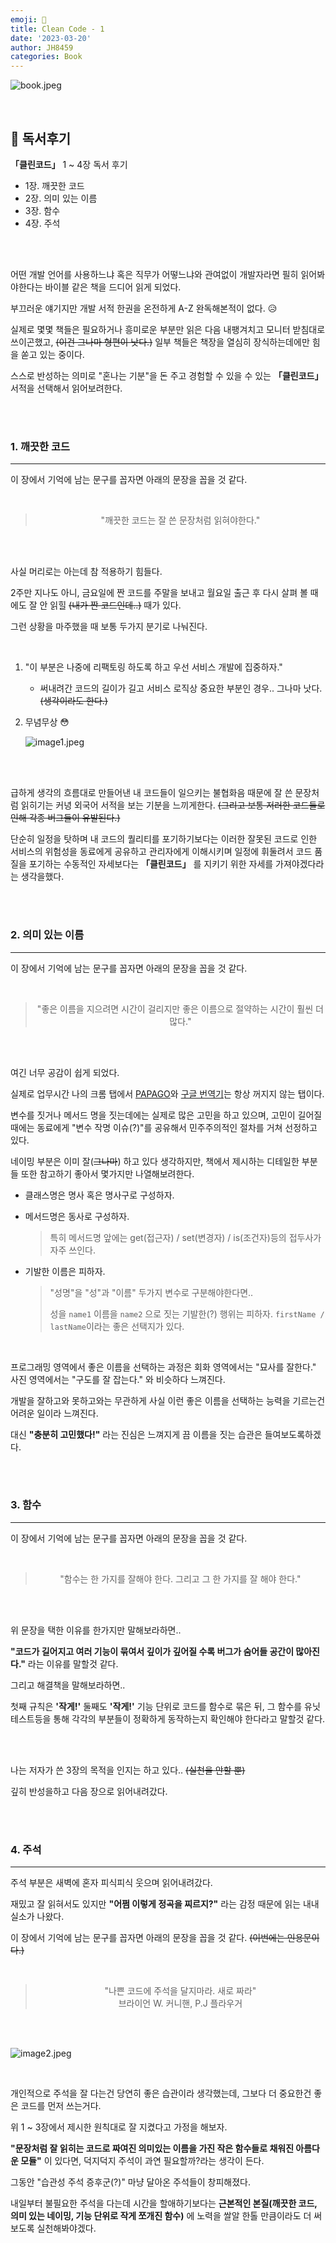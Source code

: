 ```yaml
---
emoji: 📖
title: Clean Code - 1
date: '2023-03-20'
author: JH8459
categories: Book
---
```


![book.jpeg](book.jpeg)

<br>

## 📓 독서후기

**「클린코드」** 1 ~ 4장 독서 후기

- 1장. 깨끗한 코드
- 2장. 의미 있는 이름
- 3장. 함수
- 4장. 주석

<br>
<br>

어떤 개발 언어를 사용하느냐 혹은 직무가 어떻느냐와 관여없이 개발자라면 필히 읽어봐야한다는 바이블 같은 책을 드디어 읽게 되었다.

부끄러운 얘기지만 개발 서적 한권을 온전하게 A-Z 완독해본적이 없다. 😥

실제로 몇몇 책들은 필요하거나 흥미로운 부분만 읽은 다음 내팽겨치고 모니터 받침대로 쓰이곤했고, ~~(이건 그나마 형편이 낫다.)~~ 일부 책들은 책장을 열심히 장식하는데에만 힘을 쏟고 있는 중이다.

스스로 반성하는 의미로 "혼나는 기분"을 돈 주고 경험할 수 있을 수 있는 **「클린코드」** 서적을 선택해서 읽어보려한다.

<br>
<br>

### 1. 깨끗한 코드

---

이 장에서 기억에 남는 문구를 꼽자면 아래의 문장을 꼽을 것 같다.

<br>

> <center>"깨끗한 코드는 잘 쓴 문장처럼 읽혀야한다."</center>

<br>
<br>

사실 머리로는 아는데 참 적용하기 힘들다.

2주만 지나도 아니, 금요일에 짠 코드를 주말을 보내고 월요일 출근 후 다시 살펴 볼 때에도 잘 안 읽힐 ~~(내가 짠 코드인데..)~~ 때가 있다.

그런 상황을 마주했을 때 보통 두가지 분기로 나눠진다.

<br>

1. "이 부분은 나중에 리팩토링 하도록 하고 우선 서비스 개발에 집중하자."

   - 써내려간 코드의 길이가 길고 서비스 로직상 중요한 부분인 경우.. 그나마 낫다. ~~(생각이라도 한다.)~~

2. 무념무상 😳

   ![image1.jpeg](image1.jpeg)

<br>
<br>

급하게 생각의 흐름대로 만들어낸 내 코드들이 일으키는 불협화음 때문에 잘 쓴 문장처럼 읽히기는 커녕 외국어 서적을 보는 기분을 느끼게한다. ~~(그리고 보통 저러한 코드들로 인해 각종 버그들이 유발된다.)~~

단순히 일정을 탓하며 내 코드의 퀄리티를 포기하기보다는 이러한 잘못된 코드로 인한 서비스의 위험성을 동료에게 공유하고 관리자에게 이해시키며 일정에 휘둘려서 코드 품질을 포기하는 수동적인 자세보다는 **「클린코드」** 를 지키기 위한 자세를 가져야겠다라는 생각을했다.

<br>
<br>

### 2. 의미 있는 이름

---

이 장에서 기억에 남는 문구를 꼽자면 아래의 문장을 꼽을 것 같다.

<br>

> <center>"좋은 이름을 지으려면 시간이 걸리지만 좋은 이름으로 절약하는 시간이 훨씬 더 많다."</center>

<br>
<br>

여긴 너무 공감이 쉽게 되었다.

실제로 업무시간 나의 크롬 탭에서 <a href="https://papago.naver.com/" target="_blank">PAPAGO</a>와 <a href="https://translate.google.co.kr/?hl=ko" target="_blank">구글 번역기</a>는 항상 꺼지지 않는 탭이다.

변수를 짓거나 메서드 명을 짓는데에는 실제로 많은 고민을 하고 있으며, 고민이 길어질 때에는 동료에게 "변수 작명 이슈(?)"를 공유해서 민주주의적인 절차를 거쳐 선정하고 있다.

네이밍 부분은 이미 잘(~~그나마~~) 하고 있다 생각하지만, 책에서 제시하는 디테일한 부분들 또한 참고하기 좋아서 몇가지만 나열해보려한다.

- 클래스명은 명사 혹은 명사구로 구성하자.

- 메서드명은 동사로 구성하자.

  > 특히 메서드명 앞에는 get(접근자) / set(변경자) / is(조건자)등의 접두사가 자주 쓰인다.

- 기발한 이름은 피하자.
  > "성명"을 "성"과 "이름" 두가지 변수로 구분해야한다면..
  >
  > 성을 `name1` 이름을 `name2` 으로 짓는 기발한(?) 행위는 피하자. `firstName / lastName`이라는 좋은 선택지가 있다.

<br>

프로그래밍 영역에서 좋은 이름을 선택하는 과정은 회화 영역에서는 "묘사를 잘한다." 사진 영역에서는 "구도를 잘 잡는다." 와 비슷하다 느껴진다.

개발을 잘하고와 못하고와는 무관하게 사실 이런 좋은 이름을 선택하는 능력을 기르는건 어려운 일이라 느껴진다.

대신 **"충분히 고민했다!"** 라는 진심은 느껴지게 끔 이름을 짓는 습관은 들여보도록하겠다.

<br>
<br>

### 3. 함수

---

이 장에서 기억에 남는 문구를 꼽자면 아래의 문장을 꼽을 것 같다.

<br>

> <center>"함수는 한 가지를 잘해야 한다. 그리고 그 한 가지를 잘 해야 한다."</center>

<br>
<br>

위 문장을 택한 이유를 한가지만 말해보라하면..

**"코드가 길어지고 여러 기능이 묶여서 깊이가 깊어질 수록 버그가 숨어들 공간이 많아진다."** 라는 이유를 말할것 같다.

그리고 해결책을 말해보라하면..

첫째 규칙은 **'작게!'** 둘째도 **'작게!'** 기능 단위로 코드를 함수로 묶은 뒤, 그 함수를 유닛 테스트등을 통해 각각의 부분들이 정확하게 동작하는지 확인해야 한다라고 말할것 같다.

<br>
<br>

나는 저자가 쓴 3장의 목적을 인지는 하고 있다.. ~~(실천을 안할 뿐)~~

깊히 반성을하고 다음 장으로 읽어내려갔다.

<br>
<br>

### 4. 주석

---

주석 부분은 새벽에 혼자 피식피식 웃으며 읽어내려갔다.

재밌고 잘 읽혀서도 있지만 **"어쩜 이렇게 정곡을 찌르지?"** 라는 감정 때문에 읽는 내내 실소가 나왔다.

이 장에서 기억에 남는 문구를 꼽자면 아래의 문장을 꼽을 것 같다. ~~(이번에는 인용문이다.)~~

<br>

> <center>"나쁜 코드에 주석을 달지마라. 새로 짜라"</center>
>
> <center>브라이언 W. 커니핸, P.J 플라우거</center>

<br>
<br>

![image2.jpeg](image2.jpeg)

<br>

개인적으로 주석을 잘 다는건 당연히 좋은 습관이라 생각했는데, 그보다 더 중요한건 좋은 코드를 먼저 쓰는거다.

위 1 ~ 3장에서 제시한 원칙대로 잘 지켰다고 가정을 해보자.

**"문장처럼 잘 읽히는 코드로 짜여진 의미있는 이름을 가진 작은 함수들로 채워진 아름다운 모듈"** 이 있다면, 덕지덕지 주석이 과연 필요할까?라는 생각이 든다.

그동안 "습관성 주석 증후군(?)" 마냥 달아온 주석들이 창피해졌다.

내일부터 불필요한 주석을 다는데 시간을 할애하기보다는 **근본적인 본질(깨끗한 코드, 의미 있는 네이밍, 기능 단위로 작게 쪼개진 함수)** 에 노력을 쌀알 한톨 만큼이라도 더 써보도록 실천해봐야겠다.

<br>
<br>

```toc

```
